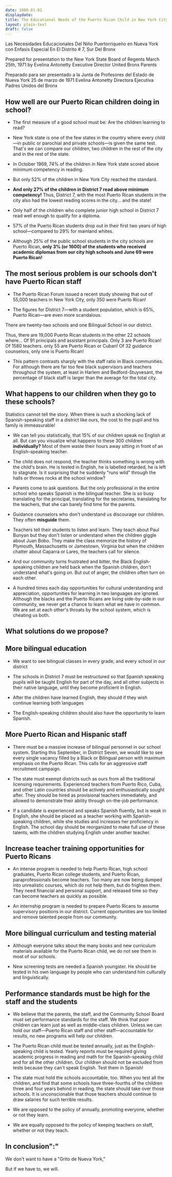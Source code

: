 ```yaml
---
date: 1000-01-01
displaydate: 
title: The Educational Needs of the Puerto Rican Child in New York City with special emphasis on District Seven South Bronx
layout: plain-text
draft: false
---
```


Las Necesidades Educacionales Del Niño Puertorriqueño en Nueva York con Enfasis Especial En El Distrito # 7, Sur Del Bronx

Prepared for presentation to the New York State Board of Regents
March 25th, 1971
by Evelina Antonetty
Executive Director
United Bronx Parents

Preparado para ser presentado a la Junta de Profesores del Estado de Nueva York
25 de marzo de 1971
Evelina Antonetty
Directora Ejecutiva
Padres Unidos del Bronx

## How well are our Puerto Rican children doing in school?

- The first measure of a good school must be: Are the children learning to read?

- New York state is one of the few states in the country where every child—in public or parochial and private schools—is given the same test. That's we can compare our children, two children in the rest of the city and in the rest of the state.

- In October 1969, 74% of the children in New York state scored above minimum competency in reading.

- But only 52% of the children in New York City reached the standard.

- **And only 27% of the children in District 7 read above minimum competency!** Thus, District 7, with the most Puerto Rican students in the city also had the lowest reading scores in the city... and the state!

- Only half of the children who complete junior high school in District 7 read well enough to qualify for a diploma.

- 57% of the Puerto Rican students drop out in their first two years of high school—compared to 29% for mainland whites.

- Although 25% of the public school students in the city schools are Puerto Rican, **only 3% (or 1600) of the students who received academic diplomas from our city high schools and June 69 were Puerto Rican!**

## The most serious problem is our schools don't have Puerto Rican staff

- The Puerto Rican Forum issued a recent study showing that out of 55,000 teachers in New York City, only 350 were Puerto Rican!

- The figures for District 7—with a student population, which is 65%, Puerto Rican—are even more scandalous.

There are twenty-two schools and one Bilingual School in our district.

Thus, there are 19,000 Puerto Rican students in the other 22 schools where...
  Of 91 principals and assistant principals. Only 3 are Puerto Rican!
  Of 1580 teachers. only 55 are Puerto Rican or Cuban!
  Of 32 guidance counselors, only one is Puerto Rican!

- This pattern contrasts sharply with the staff ratio in Black communities. For although there are far too few black supervisors and teachers throughout the system, at least in Harlem and Bedford-Stuyvesant, the percentage of black staff is larger than the average for the total city.

## What happens to our children when they go to these schools?

Statistics cannot tell the story. When there is such a shocking lack of Spanish-speaking staff in a district like ours, the cost to the pupil and his family is immeasurable!

- We can tell you statistically, that 15% of our children speak no English at all. But can you visualize what happens to these 300 children **individually?** Most of them waste their hours away sitting in front of an English-speaking teacher.

- The child does not respond, the teacher thinks something is wrong with the child's brain. He is tested in English, he is labelled retarded, he is left to stagnate. Is it surprising that he suddenly "runs wild" through the halls or throws rocks at the school window?

- Parents come to ask questions. But the only professional in the entire school who speaks Spanish is the bilingual teacher. She is so busy translating for the principal, translating for the secretaries, translating for the teachers, that she can barely find time for the parents.

- Guidance counselors who don't understand us discourage our children. They often **misguide** them.

- Teachers tell their students to listen and learn. They teach about Paul Bunyan but they don't listen or understand when the children giggle about Juan Bobo. They make the class memorize the history of Plymouth, Massachusetts or Jamestown, Virginia but when the children chatter about Caparra or Lares, the teachers call for silence.

- And our community turns frustrated and bitter, the Black English-speaking children are held back when the Spanish children, don't understand what's going on. But out of anger, the children often turn on each other.

- A hundred times each day opportunities for cultural understanding and appreciation, opportunities for learning in two languages are ignored. Although the blacks and the Puerto Ricans are living side-by-side in our community, we never get a chance to learn what we have in common. We are set at each other's throats by the school system, which is cheating us both.

## What solutions do we propose?

## More bilingual education

- We want to see bilingual classes in every grade, and every school in our district

- The schools in District 7 must be restructured so that Spanish speaking pupils will be taught English for part of the day, and all other subjects in their native language, until they become proficient in English.

- After the children have learned English, they should if they wish continue learning both languages

- The English-speaking children should also have the opportunity to learn Spanish.

## More Puerto Rican and Hispanic staff

- There must be a massive increase of bilingual personnel in our school system. Starting this September, in District Seven, we would like to see every single vacancy filled by a Black or Bilingual person with maximum emphasis on the Puerto Rican. This calls for an aggressive staff recruitment campaign.

- The state must exempt districts such as ours from all the traditional licensing requirements. Experienced teachers from Puerto Rico, Cuba, and other Latin countries should be actively and enthusiastically sought after. They should be hired as provisional teachers immediately, and allowed to demonstrate their ability through on-the-job performance.

- If a candidate is experienced and speaks Spanish fluently, but is weak in English, she should be placed as a teacher working with Spanish-speaking children, while she studies and increases her proficiency in English. The school day should be reorganized to make full use of these talents, with the children studying English under another teacher.

## Increase teacher training opportunities for Puerto Ricans

- An intense program is needed to help Puerto Rican, high school graduates, Puerto Rican college students, and Puerto Rican, paraprofessionals become teachers. Too many are now being dumped into unrealistic courses, which do not help them, but do frighten them. They need financial and personal support, and released time so they can become teachers as quickly as possible.

- An internship program is needed to prepare Puerto Ricans to assume supervisory positions in our district. Current opportunities are too limited and remove talented people from our community.

## More bilingual curriculum and testing material

- Although everyone talks about the many books and new curriculum materials available for the Puerto Rican child, we do not see them in most of our schools.

- New screening tests are needed a Spanish youngster. He should be tested in his own language by people who can understand him culturally and linguistically.

## Performance standards must be high for the staff and the students

- We believe that the parents, the staff, and the Community School Board must set performance standards for the staff. We think that poor children can learn just as well as middle-class children. Unless we can hold our staff—Puerto Rican staff and other staff—accountable for results, no new programs will help our children.

- The Puerto Rican child must be tested annually, just as the English-speaking child is tested. Yearly reports must be required giving academic progress in reading and math for the Spanish-speaking child and for all the other children. Our children should not be excluded from tests because they can't speak English. Test them in Spanish!

- The state must hold the schools accountable, too. When you test all the children, and find that some schools have three-fourths of the children three and four years behind in reading, the state should take over those schools. It is unconscionable that those teachers should continue to draw salaries for such terrible results.

- We are opposed to the policy of annually, promoting everyone, whether or not they learn.

- We are equally opposed to the policy of keeping teachers on staff, whether or not they teach.

## In conclusion":"

We don't want to have a "Grito de Nueva York,"

But if we have to, we will.
